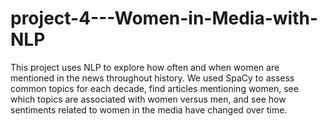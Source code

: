 # project-4---Women-in-Media-with-NLP

This project uses NLP to explore how often and when women are mentioned in the news throughout history. We used SpaCy to assess common topics for each decade, find articles mentioning women, see which topics are associated with women versus men, and see how sentiments related to women in the media have changed over time. 
